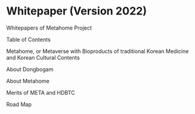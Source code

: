 # Whitepaper (Version 2022)
Whitepapers of Metahome Project

Table of Contents

  Metahome, or Metaverse with Bioproducts of traditional Korean Medicine and Korean Cultural Contents

  About Dongbogam 

  About Metahome

  Merits of META and HDBTC

  Road Map

